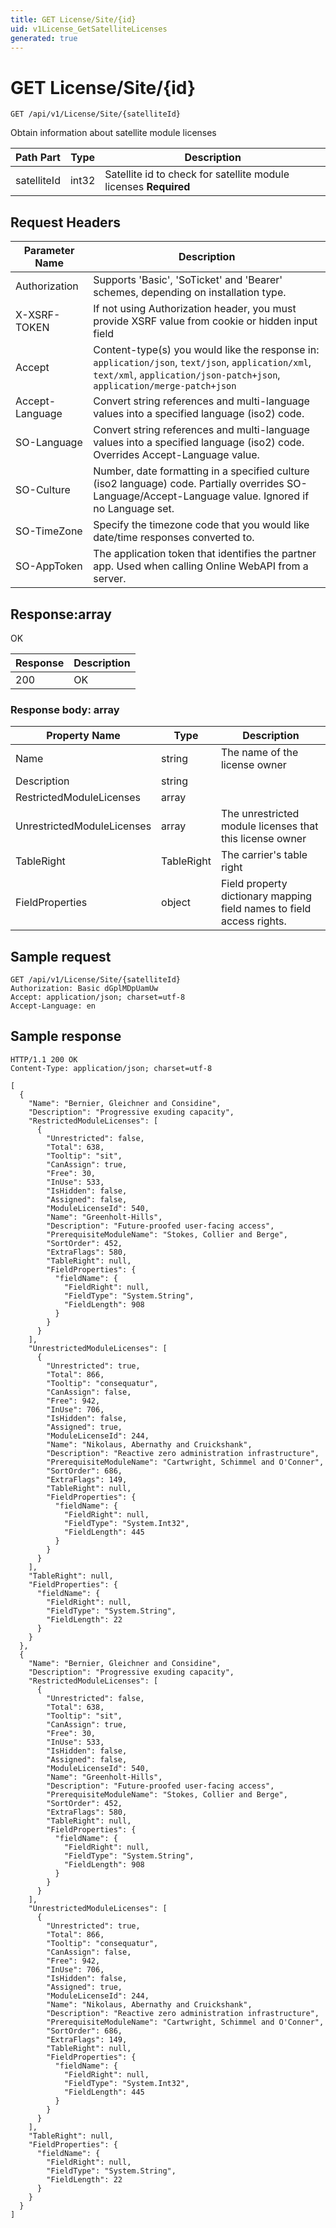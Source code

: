 ```yaml
---
title: GET License/Site/{id}
uid: v1License_GetSatelliteLicenses
generated: true
---
```


# GET License/Site/{id}

```http
GET /api/v1/License/Site/{satelliteId}
```

Obtain information about satellite module licenses






| Path Part | Type | Description |
|-----------|------|-------------|
| satelliteId | int32 | Satellite id to check for satellite module licenses **Required** |



## Request Headers

| Parameter Name | Description |
|----------------|-------------|
| Authorization  | Supports 'Basic', 'SoTicket' and 'Bearer' schemes, depending on installation type. |
| X-XSRF-TOKEN   | If not using Authorization header, you must provide XSRF value from cookie or hidden input field |
| Accept         | Content-type(s) you would like the response in: `application/json`, `text/json`, `application/xml`, `text/xml`, `application/json-patch+json`, `application/merge-patch+json` |
| Accept-Language | Convert string references and multi-language values into a specified language (iso2) code. |
| SO-Language | Convert string references and multi-language values into a specified language (iso2) code. Overrides Accept-Language value. |
| SO-Culture | Number, date formatting in a specified culture (iso2 language) code. Partially overrides SO-Language/Accept-Language value. Ignored if no Language set. |
| SO-TimeZone | Specify the timezone code that you would like date/time responses converted to. |
| SO-AppToken | The application token that identifies the partner app. Used when calling Online WebAPI from a server. |


## Response:array

OK

| Response | Description |
|----------------|-------------|
| 200 | OK |

### Response body: array

| Property Name | Type |  Description |
|----------------|------|--------------|
| Name | string | The name of the license owner |
| Description | string |  |
| RestrictedModuleLicenses | array |  |
| UnrestrictedModuleLicenses | array | The unrestricted module licenses that this license owner |
| TableRight | TableRight | The carrier's table right |
| FieldProperties | object | Field property dictionary mapping field names to field access rights. |

## Sample request

```http!
GET /api/v1/License/Site/{satelliteId}
Authorization: Basic dGplMDpUamUw
Accept: application/json; charset=utf-8
Accept-Language: en
```

## Sample response

```http_
HTTP/1.1 200 OK
Content-Type: application/json; charset=utf-8

[
  {
    "Name": "Bernier, Gleichner and Considine",
    "Description": "Progressive exuding capacity",
    "RestrictedModuleLicenses": [
      {
        "Unrestricted": false,
        "Total": 638,
        "Tooltip": "sit",
        "CanAssign": true,
        "Free": 30,
        "InUse": 533,
        "IsHidden": false,
        "Assigned": false,
        "ModuleLicenseId": 540,
        "Name": "Greenholt-Hills",
        "Description": "Future-proofed user-facing access",
        "PrerequisiteModuleName": "Stokes, Collier and Berge",
        "SortOrder": 452,
        "ExtraFlags": 580,
        "TableRight": null,
        "FieldProperties": {
          "fieldName": {
            "FieldRight": null,
            "FieldType": "System.String",
            "FieldLength": 908
          }
        }
      }
    ],
    "UnrestrictedModuleLicenses": [
      {
        "Unrestricted": true,
        "Total": 866,
        "Tooltip": "consequatur",
        "CanAssign": false,
        "Free": 942,
        "InUse": 706,
        "IsHidden": false,
        "Assigned": true,
        "ModuleLicenseId": 244,
        "Name": "Nikolaus, Abernathy and Cruickshank",
        "Description": "Reactive zero administration infrastructure",
        "PrerequisiteModuleName": "Cartwright, Schimmel and O'Conner",
        "SortOrder": 686,
        "ExtraFlags": 149,
        "TableRight": null,
        "FieldProperties": {
          "fieldName": {
            "FieldRight": null,
            "FieldType": "System.Int32",
            "FieldLength": 445
          }
        }
      }
    ],
    "TableRight": null,
    "FieldProperties": {
      "fieldName": {
        "FieldRight": null,
        "FieldType": "System.String",
        "FieldLength": 22
      }
    }
  },
  {
    "Name": "Bernier, Gleichner and Considine",
    "Description": "Progressive exuding capacity",
    "RestrictedModuleLicenses": [
      {
        "Unrestricted": false,
        "Total": 638,
        "Tooltip": "sit",
        "CanAssign": true,
        "Free": 30,
        "InUse": 533,
        "IsHidden": false,
        "Assigned": false,
        "ModuleLicenseId": 540,
        "Name": "Greenholt-Hills",
        "Description": "Future-proofed user-facing access",
        "PrerequisiteModuleName": "Stokes, Collier and Berge",
        "SortOrder": 452,
        "ExtraFlags": 580,
        "TableRight": null,
        "FieldProperties": {
          "fieldName": {
            "FieldRight": null,
            "FieldType": "System.String",
            "FieldLength": 908
          }
        }
      }
    ],
    "UnrestrictedModuleLicenses": [
      {
        "Unrestricted": true,
        "Total": 866,
        "Tooltip": "consequatur",
        "CanAssign": false,
        "Free": 942,
        "InUse": 706,
        "IsHidden": false,
        "Assigned": true,
        "ModuleLicenseId": 244,
        "Name": "Nikolaus, Abernathy and Cruickshank",
        "Description": "Reactive zero administration infrastructure",
        "PrerequisiteModuleName": "Cartwright, Schimmel and O'Conner",
        "SortOrder": 686,
        "ExtraFlags": 149,
        "TableRight": null,
        "FieldProperties": {
          "fieldName": {
            "FieldRight": null,
            "FieldType": "System.Int32",
            "FieldLength": 445
          }
        }
      }
    ],
    "TableRight": null,
    "FieldProperties": {
      "fieldName": {
        "FieldRight": null,
        "FieldType": "System.String",
        "FieldLength": 22
      }
    }
  }
]
```